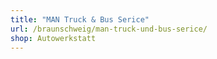 ```yaml
---
title: "MAN Truck & Bus Serice"
url: /braunschweig/man-truck-und-bus-serice/
shop: Autowerkstatt
---
```

